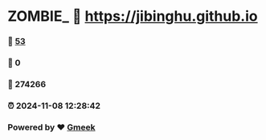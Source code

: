 # ZOMBIE_ :link: https://jibinghu.github.io 
### :page_facing_up: [53](https://jibinghu.github.io/tag.html) 
### :speech_balloon: 0 
### :hibiscus: 274266 
### :alarm_clock: 2024-11-08 12:28:42 
### Powered by :heart: [Gmeek](https://github.com/Meekdai/Gmeek)
